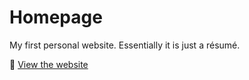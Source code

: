 # Homepage

My first personal website. Essentially it is just a résumé.

🔗 [View the website](https://ilavruk.github.io/homepage/)
